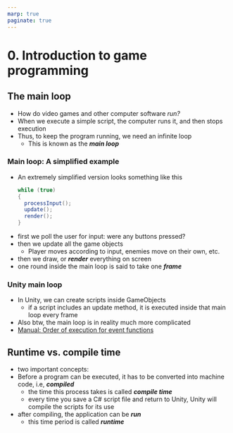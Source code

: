 ```yaml
---
marp: true
paginate: true
---
```

<!-- headingDivider: 3 -->
<!-- class: default -->

# 0. Introduction to game programming

## The main loop

* How do video games and other computer software *run?*
* When we execute a simple script, the computer runs it, and then stops execution
* Thus, to keep the program running, we need an infinite loop
	* This is known as the ***main loop***

<!-- _footer: https://gameprogrammingpatterns.com/game-loop.html-->

### Main loop: A simplified example

* An extremely simplified version looks something like this
  ```c#
  while (true)
  {
    processInput();
    update();
    render();
  }
  ```
* first we poll the user for input: were any buttons pressed?
* then we update all the game objects
  * Player moves according to input, enemies move on their own, etc.
* then we draw, or ***render*** everything on screen
* one round inside the main loop is said to take one ***frame***

### Unity main loop

* In Unity, we can create scripts inside GameObjects
  * if a script includes an update method, it is executed inside that main loop every frame
* Also btw, the main loop is in reality much more complicated
* [Manual: Order of execution for event functions](https://docs.unity3d.com/Manual/ExecutionOrder.html)

## Runtime vs. compile time

* two important concepts:
* Before a program can be executed, it has to be converted into machine code, i.e, ***compiled***
  * the time this process takes is called ***compile time***
  * every time you save a C# script file and return to Unity, Unity will compile the scripts for its use
* after compiling, the application can be ***run***
  * this time period is called ***runtime***
